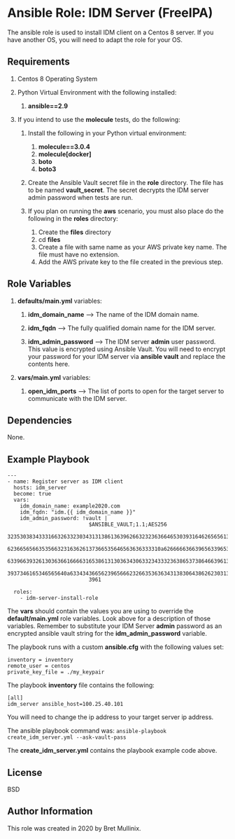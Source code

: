 Ansible Role: IDM Server (FreeIPA) 
=========

The ansible role is used to install IDM client on a Centos 8 server.  If you have another OS, you will need
to adapt the role for your OS.

Requirements
------------

1.  Centos 8 Operating System
1.  Python Virtual Environment with the following installed:

    1. **ansible==2.9**
 
1. If you intend to use the **molecule** tests, do the following:

    1. Install the following in your Python virtual environment:
    
        1. **molecule==3.0.4**
        1. **molecule[docker]**
        1. **boto**
        1. **boto3**
    
    1. Create the Ansible Vault secret file in the **role** directory.  The file has to be named
       **vault_secret**.  The secret decrypts the IDM server admin password when tests are run.
       
    1. If you plan on running the **aws** scenario, you must also place do the following in the **roles** directory:
    
        1. Create the **files** directory
        1. cd **files**
        1. Create a file with same name as your AWS private key name.  The file must have no extension.
        1. Add the AWS private key to the file created in the previous step. 

Role Variables
--------------

1. **defaults/main.yml** variables:

    1. **idm\_domain\_name** --> The name of the IDM domain name.
     
     1. **idm\_fqdn** --> The fully qualified domain name for the IDM server.
         
     1. **idm\_admin\_password** --> The IDM server **admin** user password.  This value is encrypted using 
        Ansible Vault.  You will need to encrypt your password for your IDM server via **ansible vault** 
        and replace the contents here.
        
1. **vars/main.yml** variables:

    1. **open\_idm\_ports** --> The list of ports to open for the target server to communicate with the IDM server.
    
Dependencies
------------

None.

Example Playbook
----------------

    ---
    - name: Register server as IDM client
      hosts: idm_server
      become: true
      vars:
        idm_domain_name: example2020.com
        idm_fqdn: "idm.{{ idm_domain_name }}"
        idm_admin_password: !vault |
                              $ANSIBLE_VAULT;1.1;AES256
                              32353038343331663263323034313138613639626632323636646530393164626565613535356132
                              6236656566353566323163626137366535646563636333310a626666636639656339653633646461
                              63396639326130363661666631653861313036343063323433323638653738646639613830396466
                              3937346165346565640a633434366562396566623266353636343138306438626230313136396133
                              3961

      roles:
        - idm-server-install-role



The **vars** should contain the values you are using to override the **default/main.yml**
role variables.  Look above for a description of those variables.  Remember to
substitute your IDM Server **admin** password as an encrypted ansible vault
string for the **idm\_admin\_password** variable.

The playbook runs with a custom **ansible.cfg** with the following values set:

```text
inventory = inventory
remote_user = centos
private_key_file = ./my_keypair
```

The playbook **inventory** file contains the following:

```text
[all]
idm_server ansible_host=100.25.40.101
```
You will need to change the ip address to your target server ip address.

The ansible playbook command was:  `ansible-playbook  create_idm_server.yml --ask-vault-pass`

The **create_idm_server.yml** contains the playbook example code above.

License
-------

BSD

Author Information
------------------

This role was created in 2020 by Bret Mullinix.